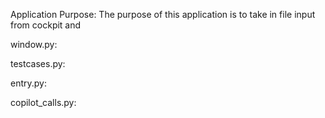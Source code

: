 Application Purpose: The purpose of this application is to take in file input from cockpit and 

window.py:

testcases.py:

entry.py:

copilot_calls.py:
